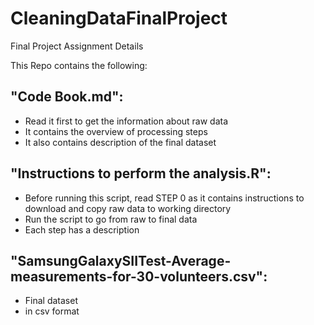 # CleaningDataFinalProject
Final Project Assignment Details

This Repo contains the following: 
## "Code Book.md":
- Read it first to get the information about raw data
- It contains the overview of processing steps
- It also contains description of the final dataset

## "Instructions to perform the analysis.R":
- Before running this script, read STEP 0 as it contains instructions to download and copy raw data to working directory
- Run the script to go from raw to final data
- Each step has a description

## "SamsungGalaxySIITest-Average-measurements-for-30-volunteers.csv":
- Final dataset
- in csv format
